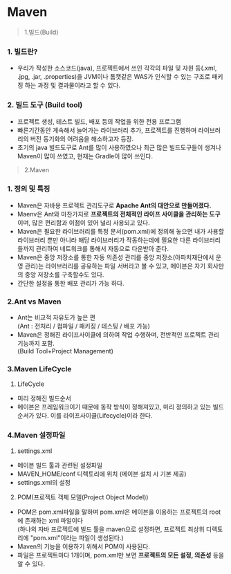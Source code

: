 # Maven

> 1.빌드(Build)

### 1. 빌드란?
- 우리가 작성한 소스코드(java), 프로젝트에서 쓰인 각각의 파일 및 자원 등(.xml, .jpg, .jar, .properties)을 JVM이나 톰캣같은 WAS가 인식할 수 있는 구조로 패키징 하는 과정 및 결과물이라고 할 수 있다.

### 2. 빌드 도구 (Build tool)
- 프로젝트 생성, 테스트 빌드, 배포 등의 작업을 위한 전용 프로그램
- 빠른기간동안 계속해서 늘어가는 라이브러리 추가, 프로젝트를 진행하며 라이브러리의 버전 동기화의 어려움을 해소하고자 등장.
- 초기의 java 빌드도구로 Ant를 많이 사용하였으나 최근 많은 빌드도구들이 생겨나 Maven이 많이 쓰였고, 현재는 Gradle이 많이 쓰인다.

> 2.Maven

### 1. 정의 및 특징

- Maven은 자바용 프로젝트 관리도구로 **Apache Ant의 대안으로 만들어졌다.**
- Maenv은 Ant와 마찬가지로 **프로젝트의 전체적인 라이프 사이클을 관리하는 도구** 이며, 많은 편리함과 이점이 있어 널리 사용되고 있다.
- Maven은 필요한 라이브러리를 특정 문서(pom.xml)에 정의해 놓으면 내가 사용할 라이브러리 뿐만 아니라 해당 라이브러리가 작동하는데에 필요한 다른 라이브러리들까지 관리하여 네트워크를 통해서 자동으로 다운받아 준다.
- Maven은 중앙 저장소를 통한 자동 의존성 관리를 중앙 저장소(아파치재단에서 운영 관리)는 라이브러리를 공유하는 파일 서버라고 볼 수 있고, 메이븐은 자기 회사만의 중앙 저장소를 구축할수도 있다.
- 간단한 설정을 통한 배포 관리가 가능 하다.

### 2.Ant vs Maven
- Ant는 비교적 자유도가 높은 편   
(Ant : 전처리 / 컴파일 / 패키징 / 테스팅 / 배포 가능)
- Maven은 정해진 라이프사이클에 의하여 작업 수행하며, 전반적인 프로젝트 관리 기능까지 포함.   
(Build Tool+Project Management)

### 3.Maven LifeCycle
1) LifeCycle
- 미리 정해진 빌드순서
- 메이븐은 프레임워크이기 때문에 동작 방식이 정해져있고, 미리 정의하고 있는 빌드 순서가 있다. 이를 라이프사이클(Lifecycle)이라 한다.

### 4.Maven 설정파일
1) settings.xml
- 메이븐 빌드 툴과 관련된 설정파일
- MAVEN_HOME/conf 디렉토리에 위치 (메이븐 설치 시 기본 제공)
- settings.xml의 설정

2) POM(프로젝트 객체 모델(Project Object Model))
- POM은 pom.xml파일을 말하며 pom.xml은 메이븐을 이용하는 프로젝트의 root에 존재하는 xml 파일이다   
(하나의 자바 프로젝트에 빌드 툴을 maven으로 설정하면, 프로젝트 최상위 디렉토리에 "pom.xml"이라는 파일이 생성된다.)
- Maven의 기능을 이용하기 위해서 POM이 사용된다.
- 파일은 프로젝트마다 1개이며, pom.xml만 보면 **프로젝트의 모든 설정, 의존성** 등을 알 수 있다.
